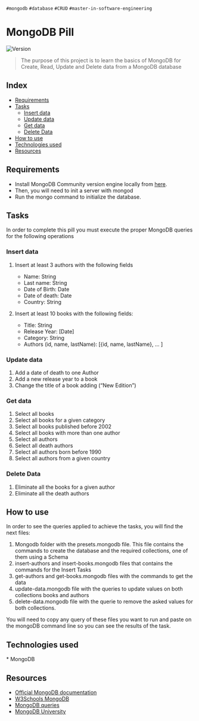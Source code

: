 `#mongodb` `#database` `#CRUD` `#master-in-software-engineering`

# MongoDB Pill <!-- omit in toc -->

<p>
  <img alt="Version" src="https://img.shields.io/badge/version-1.0-blue.svg?cacheSeconds=2592000" />
</p>

> The purpose of this project is to learn the basics of MongoDB for Create, Read, Update and Delete data from a MongoDB database

## Index <!-- omit in toc -->

- [Requirements](#requirements)
- [Tasks](#tasks)
  - [Insert data](#insert-data)
  - [Update data](#update-data)
  - [Get data](#get-data)
  - [Delete Data](#delete-data)
- [How to use](#how-to-use)
- [Technologies used](#technologies-used)
- [Resources](#resources)

## Requirements

- Install MongoDB Community version engine locally from [here](https://www.mongodb.com/try/download/community).
- Then, you will need to init a server with mongod
- Run the mongo command to initialize the database.

## Tasks

In order to complete this pill you must execute the proper MongoDB queries for the following operations

### Insert data

1. Insert at least 3 authors with the following fields

   - Name: String
   - Last name: String
   - Date of Birth: Date
   - Date of death: Date
   - Country: String

2. Insert at least 10 books with the following fields:
   - Title: String
   - Release Year: [Date]
   - Category: String
   - Authors (id, name, lastName): [{id, name, lastName}, … ]

### Update data

1. Add a date of death to one Author
2. Add a new release year to a book
3. Change the title of a book adding (“New Edition”)

### Get data

1. Select all books
2. Select all books for a given category
3. Select all books published before 2002
4. Select all books with more than one author
5. Select all authors
6. Select all death authors
7. Select all authors born before 1990
8. Select all authors from a given country

### Delete Data

1. Eliminate all the books for a given author
2. Eliminate all the death authors

## How to use

In order to see the queries applied to achieve the tasks, you will find the next files:

1. Mongodb folder with the presets.mongodb file. This file contains the commands to create the database and the required collections, one of them using a Schema
2. insert-authors and insert-books.mongodb files that contains the commands for the Insert Tasks
3. get-authors and get-books.mongodb files with the commands to get the data
4. update-data.mongodb file with the queries to update values on both collections books and authors
5. delete-data.mongodb file with the querie to remove the asked values for both collections.

You will need to copy any query of these files you want to run and paste on the mongoDB command line so you can see the results of the task.

## Technologies used

\* MongoDB

## Resources

- [Official MongoDB documentation](https://www.mongodb.com)
- [W3Schools MongoDB](https://www.w3schools.in/mongodb/query-operations)
- [MongoDB queries](https://docs.mongodb.com/manual/tutorial/query-documents/)
- [MongoDB University](https://university.mongodb.com/)
